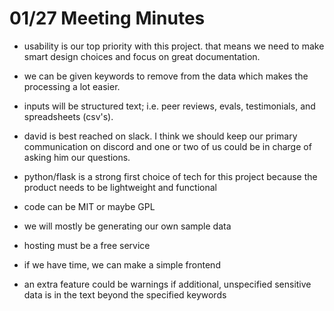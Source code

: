 # 01/27 Meeting Minutes
- usability is our top priority with this project. that means we need to make smart design choices and focus on great documentation.
- we can be given keywords to remove from the data which makes the processing a lot easier.
- inputs will be structured text; i.e. peer reviews, evals, testimonials, and spreadsheets (csv's).
- david is best reached on slack. I think we should keep our primary communication on discord and one or two of us could be in charge of asking him our questions.

- python/flask is a strong first choice of tech for this project because the product needs to be lightweight and functional
- code can be MIT or maybe GPL
- we will mostly be generating our own sample data
- hosting must be a free service
- if we have time, we can make a simple frontend
- an extra feature could be warnings if additional, unspecified sensitive data is in the text beyond the specified keywords


